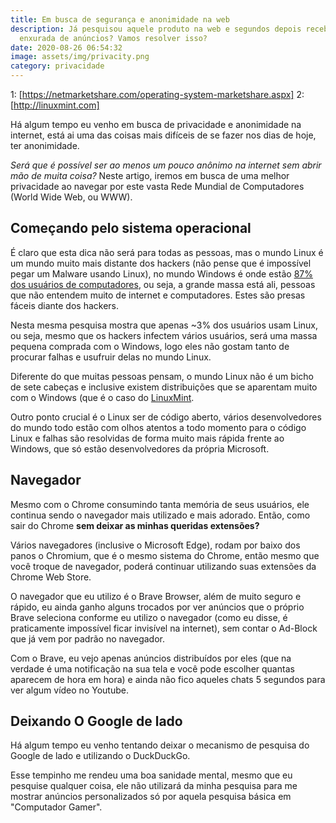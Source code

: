 ```yaml
---
title: Em busca de segurança e anonimidade na web
description: Já pesquisou aquele produto na web e segundos depois recebeu uma
  enxurada de anúncios? Vamos resolver isso?
date: 2020-08-26 06:54:32
image: assets/img/privacity.png
category: privacidade
---
```

1: [https://netmarketshare.com/operating-system-marketshare.aspx]
2: [http://linuxmint.com]

Há algum tempo eu venho em busca de privacidade e anonimidade na internet, está ai uma das coisas mais difíceis de se fazer nos dias de hoje, ter anonimidade.

*Será que é possível ser ao menos um pouco anônimo na internet sem abrir mão de muita coisa?* Neste artigo, iremos em busca de uma melhor privacidade ao navegar por este vasta Rede Mundial de Computadores (World Wide Web, ou WWW).

## Começando pelo sistema operacional

É claro que esta dica não será para todas as pessoas, mas o mundo Linux é um mundo muito mais distante dos hackers (não pense que é impossível pegar um Malware usando Linux), no mundo Windows é onde estão [87% dos usuários de computadores](1), ou seja, a grande massa está ali, pessoas que não entendem muito de internet e computadores. Estes são presas fáceis diante dos hackers. 

Nesta mesma pesquisa mostra que apenas ~3% dos usuários usam Linux, ou seja, mesmo que os hackers infectem vários usuários, será uma massa pequena comprada com o Windows, logo eles não gostam tanto de procurar falhas e usufruir delas no mundo Linux.

Diferente do que muitas pessoas pensam, o mundo Linux não é um bicho de sete cabeças e inclusive existem distribuições que se aparentam muito com o Windows (que é o caso do [LinuxMint](2).

Outro ponto crucial é o Linux ser de código aberto, vários desenvolvedores do mundo todo estão com olhos atentos a todo momento para o código Linux e falhas são resolvidas de forma muito mais rápida frente ao Windows, que só estão desenvolvedores da própria Microsoft.

## Navegador

Mesmo com o Chrome consumindo tanta memória de seus usuários, ele continua sendo o navegador mais utilizado e mais adorado. Então, como sair do Chrome **sem deixar as minhas queridas extensões?**

Vários navegadores (inclusive o Microsoft Edge), rodam por baixo dos panos o Chromium, que é o mesmo sistema do Chrome, então mesmo que você troque de navegador, poderá continuar utilizando suas extensões da Chrome Web Store.

O navegador que eu utilizo é o Brave Browser, além de muito seguro e rápido, eu ainda ganho alguns trocados por ver anúncios que o próprio Brave seleciona conforme eu utilizo o navegador (como eu disse, é praticamente impossível ficar invisível na internet), sem contar o Ad-Block que já vem por padrão no navegador.

Com o Brave, eu vejo apenas anúncios distribuídos por eles (que na verdade é uma notificação na sua tela e você pode escolher quantas aparecem de hora em hora) e ainda não fico aqueles chats 5 segundos para ver algum vídeo no Youtube.

## Deixando O Google de lado

Há algum tempo eu venho tentando deixar o mecanismo de pesquisa do Google de lado e utilizando o DuckDuckGo.

Esse tempinho me rendeu uma boa sanidade mental, mesmo que eu pesquise qualquer coisa, ele não utilizará da minha pesquisa para me mostrar anúncios personalizados só por aquela pesquisa básica em "Computador Gamer".